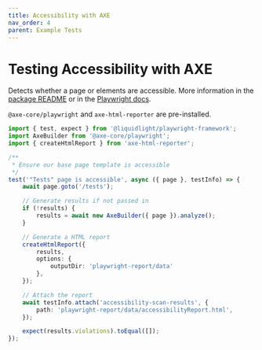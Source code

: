 ```yaml
---
title: Accessibility with AXE
nav_order: 4
parent: Example Tests
---
```


# Testing Accessibility with AXE

Detects whether a page or elements are accessible. More information in the [package README](https://playwright.dev/docs/accessibility-testing) or in the [Playwright docs](https://playwright.dev/docs/accessibility-testing).

`@axe-core/playwright` and `axe-html-reporter` are pre-installed.

```ts
import { test, expect } from '@liquidlight/playwright-framework';
import AxeBuilder from '@axe-core/playwright';
import { createHtmlReport } from 'axe-html-reporter';

/**
 * Ensure our base page template is accessible
 */
test('"Tests" page is accessible', async ({ page }, testInfo) => {
	await page.goto('/tests');

	// Generate results if not passed in
	if (!results) {
		results = await new AxeBuilder({ page }).analyze();
	}

	// Generate a HTML report
	createHtmlReport({
		results,
		options: {
			outputDir: 'playwright-report/data'
		},
	});

	// Attach the report
	await testInfo.attach('accessibility-scan-results', {
		path: 'playwright-report/data/accessibilityReport.html',
	});

	expect(results.violations).toEqual([]);
});
```
